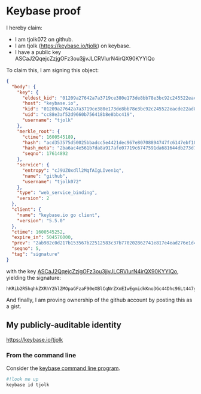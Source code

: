 # Keybase proof

I hereby claim:

* I am tjolk072 on github.
* I am tjolk (<https://keybase.io/tjolk>) on keybase.
* I have a public key ASCaJ2QqejcZzjgOFz3ou3jjvJLCRVIurN4irQX90KYYIQo

To claim this, I am signing this object:

```json
{
  "body": {
    "key": {
      "eldest_kid": "01209a27642a7a3719ce380e173de8bb78e3bc92c245522eacde22ad05fdd0a618210a",
      "host": "keybase.io",
      "kid": "01209a27642a7a3719ce380e173de8bb78e3bc92c245522eacde22ad05fdd0a618210a",
      "uid": "cc88e3af52d9660b756418b8e8bbc419",
      "username": "tjolk"
    },
    "merkle_root": {
      "ctime": 1600545189,
      "hash": "acd353575d50025bbadcc5e4421dec967e80708894747fc6147ebf1829ae61c0872ab6bbe7ee91d026ec24e621cf1bb8c216de782042490d53550112c67c173a",
      "hash_meta": "2ba6ac4e561b7da8a917afe07719c6747591da681644db273d76670345ac40d4",
      "seqno": 17614892
    },
    "service": {
      "entropy": "cJ9UZ0xdll2MqfAIgLIven1q",
      "name": "github",
      "username": "tjolk072"
    },
    "type": "web_service_binding",
    "version": 2
  },
  "client": {
    "name": "keybase.io go client",
    "version": "5.5.0"
  },
  "ctime": 1600545252,
  "expire_in": 504576000,
  "prev": "2ab982c0d217b153567b22512583c37b770202862741e817e4ead276e1d4db87",
  "seqno": 5,
  "tag": "signature"
}
```

with the key [ASCaJ2QqejcZzjgOFz3ou3jjvJLCRVIurN4irQX90KYYIQo](https://keybase.io/tjolk), yielding the signature:

```text
hKRib2R5hqhkZXRhY2hlZMOpaGFzaF90eXBlCqNrZXnEIwEgmidkKno3Gc44Dhc96Lt447ySwkVSLqzeIq0F/dCmGCEKp3BheWxvYWTESpcCBcQgKrmCwNIXsVNWeyJRJYPDe3cCAoYnQegX5OrSduHU24fEIOldAFh7yIoh41CLw9fp3zX/BysDaHr/UW+YXDdOh7BLAgHCo3NpZ8RA56zGIDpumZvwvQWggb5K/xHfTisEbJ8oO0UfZYgnVM9jXtSWwSC4ea7UwxCitx8/kzU+ux9krGXbp16zVzsjBKhzaWdfdHlwZSCkaGFzaIKkdHlwZQildmFsdWXEIE5ExrwUopS8Q4RiyRPzcGVu0UEryC21ADaqvAuidyqjo3RhZ80CAqd2ZXJzaW9uAQ==

```

And finally, I am proving ownership of the github account by posting this as a gist.

## My publicly-auditable identity

<https://keybase.io/tjolk>

### From the command line

Consider the [keybase command line program](https://keybase.io/download).

```bash
#!look me up
keybase id tjolk
```
